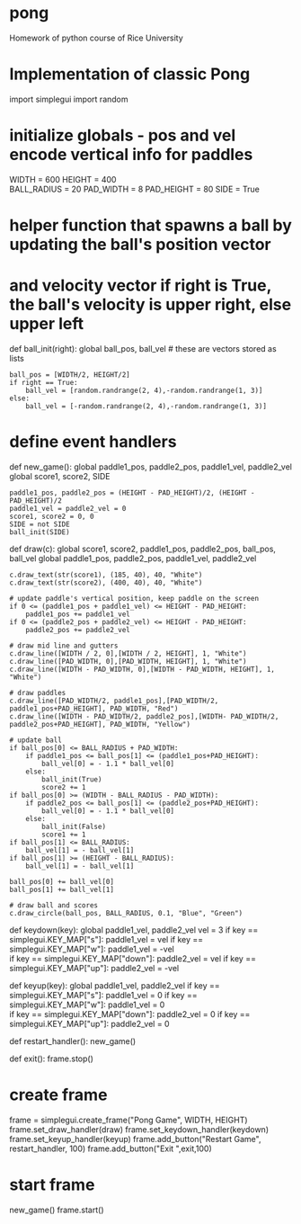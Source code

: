 # pong
Homework of python course of Rice University


# Implementation of classic  Pong
import simplegui
import random

# initialize globals - pos and vel encode vertical info for paddles
WIDTH = 600
HEIGHT = 400       
BALL_RADIUS = 20
PAD_WIDTH = 8
PAD_HEIGHT = 80
SIDE = True

# helper function that spawns a ball by updating the ball's position vector 
# and velocity vector if right is True, the ball's velocity is upper right, else upper left
def ball_init(right):
    global ball_pos, ball_vel # these are vectors stored as lists
    
    ball_pos = [WIDTH/2, HEIGHT/2]
    if right == True:
        ball_vel = [random.randrange(2, 4),-random.randrange(1, 3)]
    else:
        ball_vel = [-random.randrange(2, 4),-random.randrange(1, 3)]
    
# define event handlers
def new_game():
    global paddle1_pos, paddle2_pos, paddle1_vel, paddle2_vel
    global score1, score2, SIDE
    
    paddle1_pos, paddle2_pos = (HEIGHT - PAD_HEIGHT)/2, (HEIGHT - PAD_HEIGHT)/2
    paddle1_vel = paddle2_vel = 0
    score1, score2 = 0, 0
    SIDE = not SIDE
    ball_init(SIDE)

def draw(c):
    global score1, score2, paddle1_pos, paddle2_pos, ball_pos, ball_vel
    global paddle1_pos, paddle2_pos, paddle1_vel, paddle2_vel
    
    c.draw_text(str(score1), (185, 40), 40, "White")
    c.draw_text(str(score2), (400, 40), 40, "White")
 
    # update paddle's vertical position, keep paddle on the screen
    if 0 <= (paddle1_pos + paddle1_vel) <= HEIGHT - PAD_HEIGHT:
        paddle1_pos += paddle1_vel
    if 0 <= (paddle2_pos + paddle2_vel) <= HEIGHT - PAD_HEIGHT:
        paddle2_pos += paddle2_vel   
    
    # draw mid line and gutters
    c.draw_line([WIDTH / 2, 0],[WIDTH / 2, HEIGHT], 1, "White")
    c.draw_line([PAD_WIDTH, 0],[PAD_WIDTH, HEIGHT], 1, "White")
    c.draw_line([WIDTH - PAD_WIDTH, 0],[WIDTH - PAD_WIDTH, HEIGHT], 1, "White")
    
    # draw paddles
    c.draw_line([PAD_WIDTH/2, paddle1_pos],[PAD_WIDTH/2, paddle1_pos+PAD_HEIGHT], PAD_WIDTH, "Red")
    c.draw_line([WIDTH - PAD_WIDTH/2, paddle2_pos],[WIDTH- PAD_WIDTH/2, paddle2_pos+PAD_HEIGHT], PAD_WIDTH, "Yellow")

    # update ball
    if ball_pos[0] <= BALL_RADIUS + PAD_WIDTH:
        if paddle1_pos <= ball_pos[1] <= (paddle1_pos+PAD_HEIGHT):
            ball_vel[0] = - 1.1 * ball_vel[0]
        else:
            ball_init(True)
            score2 += 1
    if ball_pos[0] >= (WIDTH - BALL_RADIUS - PAD_WIDTH):
        if paddle2_pos <= ball_pos[1] <= (paddle2_pos+PAD_HEIGHT):
            ball_vel[0] = - 1.1 * ball_vel[0]
        else:
            ball_init(False)
            score1 += 1
    if ball_pos[1] <= BALL_RADIUS:
        ball_vel[1] = - ball_vel[1]
    if ball_pos[1] >= (HEIGHT - BALL_RADIUS):
        ball_vel[1] = - ball_vel[1]

    ball_pos[0] += ball_vel[0]
    ball_pos[1] += ball_vel[1]
        
    # draw ball and scores
    c.draw_circle(ball_pos, BALL_RADIUS, 0.1, "Blue", "Green")
        
def keydown(key):
    global paddle1_vel, paddle2_vel
    vel = 3
    if key == simplegui.KEY_MAP["s"]:
        paddle1_vel = vel
    if key == simplegui.KEY_MAP["w"]:
        paddle1_vel = -vel   
    if key == simplegui.KEY_MAP["down"]:
        paddle2_vel = vel
    if key == simplegui.KEY_MAP["up"]:
        paddle2_vel = -vel   
   
def keyup(key):
    global paddle1_vel, paddle2_vel
    if key == simplegui.KEY_MAP["s"]:
        paddle1_vel = 0
    if key == simplegui.KEY_MAP["w"]:
        paddle1_vel = 0   
    if key == simplegui.KEY_MAP["down"]:
        paddle2_vel = 0
    if key == simplegui.KEY_MAP["up"]:
        paddle2_vel = 0 
        
        
def restart_handler():
    new_game()
    
def exit():
    frame.stop()



# create frame
frame = simplegui.create_frame("Pong Game", WIDTH, HEIGHT)
frame.set_draw_handler(draw)
frame.set_keydown_handler(keydown)
frame.set_keyup_handler(keyup)
frame.add_button("Restart Game", restart_handler, 100)
frame.add_button("Exit ",exit,100)

# start frame
new_game()
frame.start()
